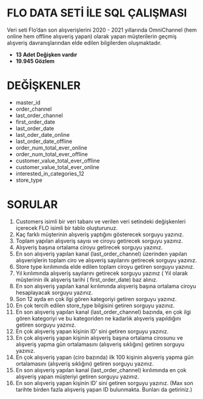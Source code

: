 # FLO DATA SETİ İLE SQL ÇALIŞMASI

Veri seti Flo’dan son alışverişlerini 2020 - 2021 yıllarında OmniChannel (hem online hem offline alışveriş yapan)
olarak yapan müşterilerin geçmiş alışveriş davranışlarından elde edilen bilgilerden oluşmaktadır.

- **13 Adet Değişken vardır** 
- **19.945 Gözlem**



# DEĞİŞKENLER
- master_id 
- order_channel
- last_order_channel
- first_order_date
- last_order_date
- last_oder_date_online
- last_order_date_offline
- order_num_total_ever_online
- order_num_total_ever_offline
- customer_value_total_ever_offline
- customer_value_total_ever_online
- interested_in_categories_12
- store_type


# SORULAR
1. Customers isimli bir veri tabanı ve verilen veri setindeki değişkenleri içerecek FLO isimli bir tablo oluşturunuz.
2. Kaç farklı müşterinin alışveriş yaptığını gösterecek sorguyu yazınız.
3. Toplam yapılan alışveriş sayısı ve ciroyu getirecek sorguyu yazınız.
4. Alışveriş başına ortalama ciroyu getirecek sorguyu yazınız.
5. En son alışveriş yapılan kanal (last_order_channel) üzerinden yapılan alışverişlerin toplam ciro ve alışveriş sayılarını getirecek sorguyu yazınız.
6. Store type kırılımında elde edilen toplam ciroyu getiren sorguyu yazınız.
7. Yıl kırılımında alışveriş sayılarını getirecek sorguyu yazınız ( Yıl olarak müşterinin ilk alışveriş tarihi ( first_order_date) baz alınız.
8. En son alışveriş yapılan kanal kırılımında alışveriş başına ortalama ciroyu hesaplayacak sorguyu yazınız.
9. Son 12 ayda en çok ilgi gören kategoriyi getiren sorguyu yazınız.
10. En çok tercih edilen store_type bilgisini getiren sorguyu yazınız.
11. En son alışveriş yapılan kanal (last_order_channel) bazında, en çok ilgi gören kategoriyi ve bu kategoriden ne kadarlık alışveriş yapıldığını getiren sorguyu yazınız.
12. En çok alışveriş yapan kişinin ID’ sini getiren sorguyu yazınız.
13. En çok alışveriş yapan kişinin alışveriş başına ortalama cirosunu ve alışveriş yapma gün ortalamasını (alışveriş sıklığını) getiren sorguyu yazınız.
14. En çok alışveriş yapan (ciro bazında) ilk 100 kişinin alışveriş yapma gün ortalamasını (alışveriş sıklığını) getiren sorguyu yazınız.
15. En son alışveriş yapılan kanal (last_order_channel) kırılımında en çok alışveriş yapan müşteriyi getiren sorguyu yazınız.
16. En son alışveriş yapan kişinin ID’ sini getiren sorguyu yazınız. (Max son tarihte birden fazla alışveriş yapan ID bulunmakta. Bunları da getiriniz.)
